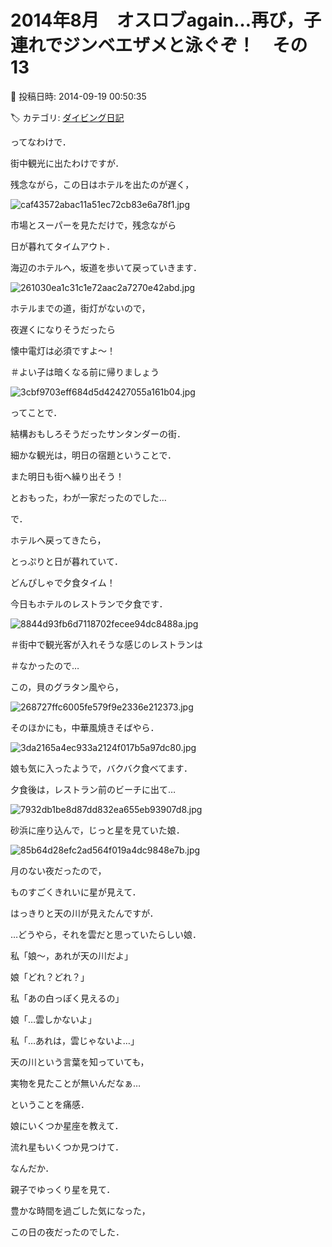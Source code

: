 # 2014年8月　オスロブagain…再び，子連れでジンベエザメと泳ぐぞ！　その13

📅 投稿日時: 2014-09-19 00:50:35

🏷️ カテゴリ: [ダイビング日記](ce3a7a8d424d112fce83ee85c81a0e344.md)

ってなわけで．


街中観光に出たわけですが．





残念ながら，この日はホテルを出たのが遅く，




![caf43572abac11a51ec72cb83e6a78f1.jpg](images/caf43572abac11a51ec72cb83e6a78f1.jpg)




市場とスーパーを見ただけで，残念ながら


日が暮れてタイムアウト．





海辺のホテルへ，坂道を歩いて戻っていきます．




![261030ea1c31c1e72aac2a7270e42abd.jpg](images/261030ea1c31c1e72aac2a7270e42abd.jpg)




ホテルまでの道，街灯がないので，


夜遅くになりそうだったら


懐中電灯は必須ですよ～！


＃よい子は暗くなる前に帰りましょう




![3cbf9703eff684d5d42427055a161b04.jpg](images/3cbf9703eff684d5d42427055a161b04.jpg)




ってことで．


結構おもしろそうだったサンタンダーの街．


細かな観光は，明日の宿題ということで．


また明日も街へ繰り出そう！


とおもった，わが一家だったのでした…





で．


ホテルへ戻ってきたら，


とっぷりと日が暮れていて．


どんぴしゃで夕食タイム！


今日もホテルのレストランで夕食です．




![8844d93fb6d7118702fecee94dc8488a.jpg](images/8844d93fb6d7118702fecee94dc8488a.jpg)




＃街中で観光客が入れそうな感じのレストランは


＃なかったので…





この，貝のグラタン風やら，




![268727ffc6005fe579f9e2336e212373.jpg](images/268727ffc6005fe579f9e2336e212373.jpg)




そのほかにも，中華風焼きそばやら．




![3da2165a4ec933a2124f017b5a97dc80.jpg](images/3da2165a4ec933a2124f017b5a97dc80.jpg)




娘も気に入ったようで，バクバク食べてます．





夕食後は，レストラン前のビーチに出て…




![7932db1be8d87dd832ea655eb93907d8.jpg](images/7932db1be8d87dd832ea655eb93907d8.jpg)




砂浜に座り込んで，じっと星を見ていた娘．




![85b64d28efc2ad564f019a4dc9848e7b.jpg](images/85b64d28efc2ad564f019a4dc9848e7b.jpg)




月のない夜だったので，


ものすごくきれいに星が見えて．


はっきりと天の川が見えたんですが．


…どうやら，それを雲だと思っていたらしい娘．





私「娘～，あれが天の川だよ」





娘「どれ？どれ？」





私「あの白っぽく見えるの」





娘「…雲しかないよ」





私「…あれは，雲じゃないよ…」





天の川という言葉を知っていても，


実物を見たことが無いんだなぁ…


ということを痛感．





娘にいくつか星座を教えて．


流れ星もいくつか見つけて．





なんだか．


親子でゆっくり星を見て．


豊かな時間を過ごした気になった，


この日の夜だったのでした．
